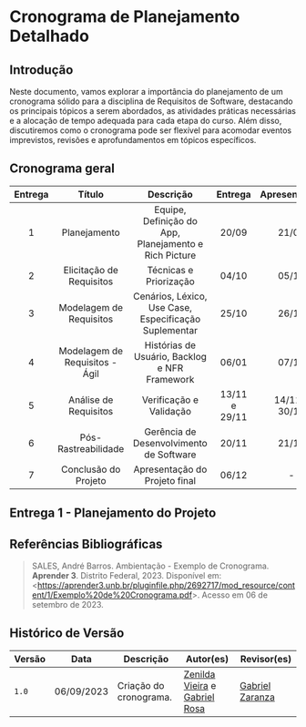 # Cronograma de Planejamento Detalhado

## Introdução
Neste documento, vamos explorar a importância do planejamento de um cronograma sólido para a disciplina de Requisitos de Software, destacando os principais tópicos a serem abordados, as atividades práticas necessárias e a alocação de tempo adequada para cada etapa do curso. Além disso, discutiremos como o cronograma pode ser flexível para acomodar eventos imprevistos, revisões e aprofundamentos em tópicos específicos.

## Cronograma geral

| Entrega |             Título             |                       Descrição                       | Entrega | Apresentação |
| :---: | :----------------------------: | :---------------------------------------------------: | :-----: | :----------: |
|   1   |          Planejamento          | Equipe, Definição do App, Planejamento e Rich Picture |  20/09  |    21/09     |
|   2   |    Elicitação de Requisitos    |                Técnicas e Priorização                 |  04/10  |    05/10     |
|   3   |    Modelagem de Requisitos     | Cenários, Léxico, Use Case, Especificação Suplementar |  25/10  |    26/10    |
|   4   | Modelagem de Requisitos - Ágil |     Histórias de Usuário, Backlog e NFR Framework     |  06/01  |    07/11     |
|  5  |    Análise de Requisitos     |                Verificação e Validação                |  13/11 e 29/11  |    14/11 e 30/11     |
|   6   |      Pós-Rastreabilidade       |        Gerência de Desenvolvimento de Software        |  20/11  |    21/11     |
|   7   |      Conclusão do Projeto      |             Apresentação do Projeto final             |  06/12  |      -       |

## Entrega 1 -  Planejamento do Projeto

## Referências Bibliográficas

> SALES, André Barros. Ambientação - Exemplo de Cronograma. **Aprender 3**. Distrito Federal, 2023. Disponível em: <<https://aprender3.unb.br/pluginfile.php/2692717/mod_resource/content/1/Exemplo%20de%20Cronograma.pdf>>. Acesso em 06 de setembro de 2023.

## Histórico de Versão
| Versão  | Data       | Descrição                         | Autor(es)                                                                                    | Revisor(es)                                      |
| ------- | ---------- | --------------------------------- | -------------------------------------------------------------------------------------------- | ------------------------------------------------ |
| `1.0`   | 06/09/2023 | Criação do cronograma.            | [Zenilda Vieira](https://github.com/ZenildaVieira) e [Gabriel Rosa](https://github.com/gabrielrosa09) | [Gabriel Zaranza](https://github.com/GZaranza) |
